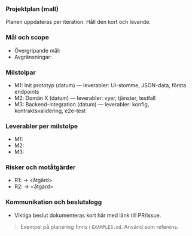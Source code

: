 ### Projektplan (mall)

Planen uppdateras per iteration. Håll den kort och levande.

### Mål och scope

- Övergripande mål: <beskriv>
- Avgränsningar: <beskriv>

### Milstolpar

- M1: Init prototyp (datum) — leverabler: UI-stomme, JSON-data, första endpoints
- M2: Domän X (datum) — leverabler: vyer, tjänster, testfall
- M3: Backend-integration (datum) — leverabler: konfig, kontraktsvalidering, e2e-test

### Leverabler per milstolpe

- M1: <lista artefakter>
- M2: <lista artefakter>
- M3: <lista artefakter>

### Risker och motåtgärder

- R1: <risk> → <åtgärd>
- R2: <risk> → <åtgärd>

### Kommunikation och beslutslogg

- Viktiga beslut dokumenteras kort här med länk till PR/issue.

> Exempel på planering finns i `EXAMPLES.md`. Använd som referens.
